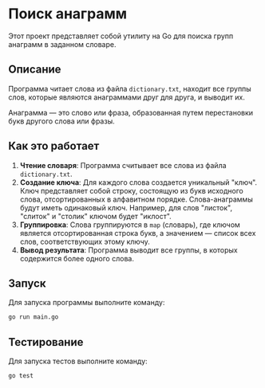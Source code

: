# Поиск анаграмм

Этот проект представляет собой утилиту на Go для поиска групп анаграмм в заданном словаре.

## Описание

Программа читает слова из файла `dictionary.txt`, находит все группы слов, которые являются анаграммами друг для друга, и выводит их.

Анаграмма — это слово или фраза, образованная путем перестановки букв другого слова или фразы.

## Как это работает

1.  **Чтение словаря**: Программа считывает все слова из файла `dictionary.txt`.
2.  **Создание ключа**: Для каждого слова создается уникальный "ключ". Ключ представляет собой строку, состоящую из букв исходного слова, отсортированных в алфавитном порядке. Слова-анаграммы будут иметь одинаковый ключ. Например, для слов "листок", "слиток" и "столик" ключом будет "иклост".
3.  **Группировка**: Слова группируются в `map` (словарь), где ключом является отсортированная строка букв, а значением — список всех слов, соответствующих этому ключу.
4.  **Вывод результата**: Программа выводит все группы, в которых содержится более одного слова.

## Запуск

Для запуска программы выполните команду:

```bash
go run main.go
```

## Тестирование

Для запуска тестов выполните команду:

```bash
go test
